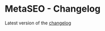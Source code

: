 # MetaSEO - Changelog

Latest version of the [changelog](https://github.com/webdevops/TYPO3-metaseo/blob/master/Documentation/ChangeLog/Index.rst)
